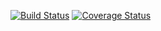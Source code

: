 [![Build Status](https://travis-ci.org/perosa100/react-clean-api.svg?branch=master)](https://travis-ci.org/perosa100/react-clean-api)
[![Coverage Status](https://coveralls.io/repos/github/perosa100/react-clean-api/badge.svg?branch=1.2.0)](https://coveralls.io/github/perosa100/react-clean-api?branch=1.2.0)
